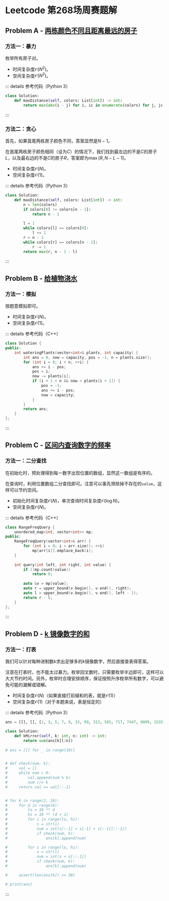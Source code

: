 # Leetcode 第268场周赛题解

## Problem A - [两栋颜色不同且距离最远的房子](https://leetcode-cn.com/problems/two-furthest-houses-with-different-colors/)

### 方法一：暴力

枚举所有房子对。

- 时间复杂度$\mathcal{O}(N^2)$。
- 空间复杂度$\mathcal{O}(N^2)$。

::: details 参考代码（Python 3）

```python
class Solution:
    def maxDistance(self, colors: List[int]) -> int:
        return max(abs(i - j) for i, ic in enumerate(colors) for j, jc in enumerate(colors) if ic != jc)
```

:::

### 方法二：贪心

首先，如果首尾两栋房子颜色不同，答案显然是$N-1$。

在首尾两栋房子颜色相同（设为$C$）的情况下，我们找到最左边的不是$C$的房子$L$，以及最右边的不是$C$的房子$R$，答案即为$\max(R, N-L-1)$。

- 时间复杂度$\mathcal{O}(N)$。
- 空间复杂度$\mathcal{O}(1)$。

::: details 参考代码（Python 3）

```python
class Solution:
    def maxDistance(self, colors: List[int]) -> int:
        n = len(colors)
        if colors[0] != colors[n - 1]:
            return n - 1
        
        l = 1
        while colors[l] == colors[0]:
            l += 1
        r = n - 2
        while colors[r] == colors[n - 1]:
            r -= 1
        return max(r, n - 1 - l)
```

:::

## Problem B - [给植物浇水](https://leetcode-cn.com/problems/watering-plants/)

### 方法一：模拟

按题意模拟即可。

- 时间复杂度$\mathcal{O}(N)$。
- 空间复杂度$\mathcal{O}(1)$。

::: details 参考代码（C++）

```cpp
class Solution {
public:
    int wateringPlants(vector<int>& plants, int capacity) {
        int ans = 0, now = capacity, pos = -1, n = plants.size();
        for (int i = 0; i < n; ++i) {
            ans += i - pos;
            pos = i;
            now -= plants[i];
            if (i + 1 < n && now < plants[i + 1]) {
                pos = -1;
                ans += i - pos;
                now = capacity;
            }
        }
        return ans;
    }
};
```

:::

## Problem C - [区间内查询数字的频率](https://leetcode-cn.com/problems/range-frequency-queries/)

### 方法一：二分查找

在初始化时，预处理得到每一数字出现位置的数组，显然这一数组是有序的。

在查询时，利用位置数组二分查找即可。注意可以事先筛除掉不存在的`value`，这样可以节约空间。

- 初始化时间复杂度$\mathcal{O}(N)$，单次查询时间复杂度$\mathcal{O}(\log N)$。
- 空间复杂度$\mathcal{O}(N)$。

::: details 参考代码（C++）

```cpp
class RangeFreqQuery {
    unordered_map<int, vector<int>> mp;
public:
    RangeFreqQuery(vector<int>& arr) {
        for (int i = 0; i < arr.size(); ++i) 
            mp[arr[i]].emplace_back(i);
    }
    
    int query(int left, int right, int value) {
        if (!mp.count(value))
            return 0;
        
        auto &v = mp[value];
        auto r = upper_bound(v.begin(), v.end(), right);
        auto l = upper_bound(v.begin(), v.end(), left - 1);
        return r - l;
    }
};
```

:::

## Problem D - [k 镜像数字的和](https://leetcode-cn.com/problems/sum-of-k-mirror-numbers/)

### 方法一：打表

我们可以针对每种进制数$k$求出足够多的$k$镜像数字，然后直接查表得答案。

注意在打表时，也不能太过暴力。枚举回文数时，只需要枚举半边即可，这样可以大大节约时间。另外，枚举时合理安排顺序，保证按照升序枚举所有数字，可以避免可能的漏解或错解。

- 时间复杂度$\mathcal{O}(N)$（如果直接打前缀和的表，就是$\mathcal{O}(1)$）
- 空间复杂度$\mathcal{O}(1)$（对于本题来说，表是恒定的）

::: details 参考代码（Python 3）

```python
ans = [[], [], [1, 3, 5, 7, 9, 33, 99, 313, 585, 717, 7447, 9009, 15351, 32223, 39993, 53235, 53835, 73737, 585585, 1758571, 1934391, 1979791, 3129213, 5071705, 5259525, 5841485, 13500531, 719848917, 910373019, 939474939, 1290880921, 7451111547, 10050905001, 18462126481, 32479297423, 75015151057, 110948849011, 136525525631], [1, 2, 4, 8, 121, 151, 212, 242, 484, 656, 757, 29092, 48884, 74647, 75457, 76267, 92929, 93739, 848848, 1521251, 2985892, 4022204, 4219124, 4251524, 4287824, 5737375, 7875787, 7949497, 27711772, 83155138, 112969211, 123464321, 211131112, 239060932, 387505783, 520080025, 885626588, 2518338152, 58049094085, 81234543218], [1, 2, 3, 5, 55, 373, 393, 666, 787, 939, 7997, 53235, 55255, 55655, 57675, 506605, 1801081, 2215122, 3826283, 3866683, 5051505, 5226225, 5259525, 5297925, 5614165, 5679765, 53822835, 623010326, 954656459, 51717171715, 53406060435, 59201610295, 73979697937, 506802208605, 508152251805], [1, 2, 3, 4, 6, 88, 252, 282, 626, 676, 1221, 15751, 18881, 10088001, 10400401, 27711772, 30322303, 47633674, 65977956, 808656808, 831333138, 831868138, 836131638, 836181638, 2512882152, 2596886952, 2893553982, 6761551676, 12114741121, 12185058121], [1, 2, 3, 4, 5, 7, 55, 111, 141, 191, 343, 434, 777, 868, 1441, 7667, 7777, 22022, 39893, 74647, 168861, 808808, 909909, 1867681, 3097903, 4232324, 4265624, 4298924, 4516154, 4565654, 4598954, 4849484, 5100015, 5182815, 5400045, 5433345, 5482845, 5733375, 5766675, 5799975, 6901096, 6934396, 6983896, 8164618, 9081809, 15266251, 24466442, 103656301, 104888401, 108151801, 290222092, 310393013, 342050243, 3733113373, 4368778634, 7111881117, 7786556877, 8801331088, 11271517211, 12482428421, 18013531081, 61662426616, 71771717717, 75535653557], [1, 2, 3, 4, 5, 6, 8, 121, 171, 242, 292, 16561, 65656, 2137312, 4602064, 6597956, 6958596, 9470749, 61255216, 230474032, 466828664, 485494584, 638828836, 657494756, 858474858, 25699499652, 40130703104, 45862226854, 61454945416, 64454545446, 65796069756, 75016161057, 75431213457, 90750705709, 91023932019, 95365056359, 426970079624, 775350053577], [1, 2, 3, 4, 5, 6, 7, 9, 121, 292, 333, 373, 414, 585, 3663, 8778, 13131, 13331, 26462, 26662, 30103, 30303, 207702, 628826, 660066, 1496941, 1935391, 1970791, 4198914, 55366355, 130535031, 532898235, 719848917, 799535997, 1820330281, 2464554642, 4424994244, 4480880844, 4637337364, 20855555802, 94029892049, 94466666449, 294378873492, 390894498093], [1, 2, 3, 4, 5, 6, 7, 8, 191, 282, 373, 464, 555, 646, 656, 6886, 25752, 27472, 42324, 50605, 626626, 1540451, 1713171, 1721271, 1828281, 1877781, 1885881, 2401042, 2434342, 2442442, 2450542, 3106013, 3114113, 3122213, 3163613, 3171713, 3303033, 3360633, 65666656, 167191761, 181434181, 232000232, 382000283, 5435665345, 8901111098, 9565335659, 827362263728]]

class Solution:
    def kMirror(self, k: int, n: int) -> int:
        return sum(ans[k][:n])
    
# ans = [[] for _ in range(10)]


# def check(num, k):
#     val = []
#     while num > 0:
#         val.append(num % k)
#         num //= k
#     return val == val[::-1]


# for k in range(2, 10):
#     for d in range(6):
#         lo = 10 ** d
#         hi = 10 ** (d + 1)
#         for i in range(lo, hi):
#             s = str(i)
#             num = int(s[:-1] + s[-1] + s[:-1][::-1])
#             if check(num, k):
#                 ans[k].append(num)

#         for i in range(lo, hi):
#             s = str(i)
#             num = int(s + s[::-1])
#             if check(num, k):
#                 ans[k].append(num)

#     assert(len(ans[k]) >= 30)

# print(ans)
```

:::

<Utterances />
